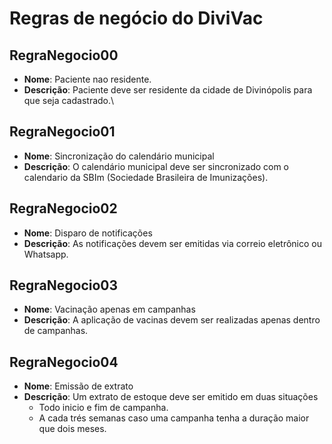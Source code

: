 # Regras de negócio do DiviVac

<!--   
Template : 
## RegraNegocio01
- **Nome**:
- **Descrição**: 
-->



## RegraNegocio00
- **Nome**: Paciente nao residente.
- **Descrição**: Paciente deve ser residente da cidade de Divinópolis para que seja cadastrado.\
  
## RegraNegocio01
- **Nome**: Sincronização do calendário municipal
- **Descrição**: O calendário municipal deve ser sincronizado com o calendario da SBIm (Sociedade Brasileira de Imunizações).

## RegraNegocio02
- **Nome**: Disparo de notificações
- **Descrição**: As notificações devem ser emitidas via correio eletrônico ou Whatsapp.
  
## RegraNegocio03
- **Nome**: Vacinação apenas em campanhas
- **Descrição**: A aplicação de vacinas devem ser realizadas apenas dentro de campanhas.

## RegraNegocio04
- **Nome**: Emissão de extrato
- **Descrição**: Um extrato de estoque deve ser emitido em duas situações
  - Todo inicio e fim de campanha. 
  - A cada trés semanas caso uma campanha tenha a duração maior que dois meses.

